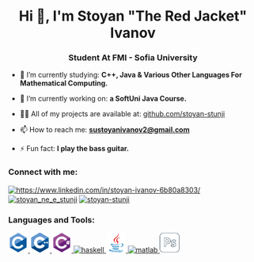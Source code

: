 <h1 align="center">Hi 👋, I'm Stoyan "The Red Jacket" Ivanov</h1>
<h3 align="center">Student At FMI - Sofia University</h3>

- 🌱 I’m currently studying: **C++, Java & Various Other Languages For Mathematical Computing.**

- 📝 I’m currently working on: **a SoftUni Java Course.**

- 👨‍💻 All of my projects are available at: [github.com/stoyan-stunji](github.com/stoyan-stunji)

- 📫 How to reach me: **sustoyanivanov2@gmail.com**

- ⚡ Fun fact: **I play the bass guitar.**

<h3 align="left">Connect with me:</h3>
<p align="left">
<a href="https://linkedin.com/in/https://www.linkedin.com/in/stoyan-ivanov-6b80a8303/" target="blank"><img align="center" src="https://raw.githubusercontent.com/rahuldkjain/github-profile-readme-generator/master/src/images/icons/Social/linked-in-alt.svg" alt="https://www.linkedin.com/in/stoyan-ivanov-6b80a8303/" height="30" width="40" /></a>
<a href="https://instagram.com/stoyan_ne_e_stunji" target="blank"><img align="center" src="https://raw.githubusercontent.com/rahuldkjain/github-profile-readme-generator/master/src/images/icons/Social/instagram.svg" alt="stoyan_ne_e_stunji" height="30" width="40" /></a>
<a href="https://www.leetcode.com/stoyan-stunji" target="blank"><img align="center" src="https://raw.githubusercontent.com/rahuldkjain/github-profile-readme-generator/master/src/images/icons/Social/leet-code.svg" alt="stoyan-stunji" height="30" width="40" /></a>
</p>

<h3 align="left">Languages and Tools:</h3>
<p align="left"> <a href="https://www.cprogramming.com/" target="_blank" rel="noreferrer"> <img src="https://raw.githubusercontent.com/devicons/devicon/master/icons/c/c-original.svg" alt="c" width="40" height="40"/> </a> <a href="https://www.w3schools.com/cpp/" target="_blank" rel="noreferrer"> <img src="https://raw.githubusercontent.com/devicons/devicon/master/icons/cplusplus/cplusplus-original.svg" alt="cplusplus" width="40" height="40"/> </a> <a href="https://www.w3schools.com/cs/" target="_blank" rel="noreferrer"> <img src="https://raw.githubusercontent.com/devicons/devicon/master/icons/csharp/csharp-original.svg" alt="csharp" width="40" height="40"/> </a> <a href="https://www.haskell.org/" target="_blank" rel="noreferrer"> <img src="https://upload.wikimedia.org/wikipedia/commons/1/1c/Haskell-Logo.svg" alt="haskell" width="40" height="40"/> </a> <a href="https://www.java.com" target="_blank" rel="noreferrer"> <img src="https://raw.githubusercontent.com/devicons/devicon/master/icons/java/java-original.svg" alt="java" width="40" height="40"/> </a> <a href="https://www.mathworks.com/" target="_blank" rel="noreferrer"> <img src="https://upload.wikimedia.org/wikipedia/commons/2/21/Matlab_Logo.png" alt="matlab" width="40" height="40"/> </a> <a href="https://www.photoshop.com/en" target="_blank" rel="noreferrer"> <img src="https://raw.githubusercontent.com/devicons/devicon/master/icons/photoshop/photoshop-line.svg" alt="photoshop" width="40" height="40"/> </a> </p>

